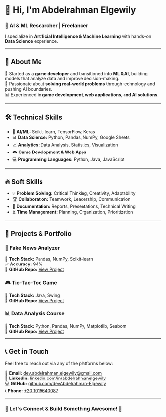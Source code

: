 # 👋 Hi, I'm Abdelrahman Elgewily  
### 🤖 AI & ML Researcher | Freelancer  

I specialize in **Artificial Intelligence & Machine Learning** with hands-on **Data Science** experience.  

---

## 🧐 **About Me**  
🚀 Started as a **game developer** and transitioned into **ML & AI**, building models that analyze data and improve decision-making.  
🎯 Passionate about **solving real-world problems** through technology and pushing AI boundaries.  
📊 Experienced in **game development, web applications, and AI solutions**.  

---

## 🛠 **Technical Skills**  
- 🤖 **AI/ML:** Scikit-learn, TensorFlow, Keras  
- 📊 **Data Science:** Python, Pandas, NumPy, Google Sheets  
- 📈 **Analytics:** Data Analysis, Statistics, Visualization  
- 🎮 **Game Development & Web Apps**  
- 💻 **Programming Languages:** Python, Java, JavaScript  

---

## 🔥 **Soft Skills**  
- 💡 **Problem Solving:** Critical Thinking, Creativity, Adaptability  
- 🏆 **Collaboration:** Teamwork, Leadership, Communication  
- 📑 **Documentation:** Reports, Presentations, Technical Writing  
- ⏳ **Time Management:** Planning, Organization, Prioritization  

---

## 📂 **Projects & Portfolio**  

### 📰 **Fake News Analyzer**  
📌 **Tech Stack:** Pandas, NumPy, Scikit-learn  
✅ **Accuracy:** 94%  
🔗 **GitHub Repo:** [View Project](https://github.com/devAbdelrahman-Elgewily/ML-Projects)  

### 🎮 **Tic-Tac-Toe Game**  
📌 **Tech Stack:** Java, Swing  
🔗 **GitHub Repo:** [View Project](https://github.com/devAbdelrahman-Elgewily/Tic-Tac-Toe-Game)  

### 📊 **Data Analysis Course**  
📌 **Tech Stack:** Python, Pandas, NumPy, Matplotlib, Seaborn  
🔗 **GitHub Repo:** [View Project](https://github.com/devAbdelrahman-Elgewily/DEPI-Assignments-)  

---

## 📞 **Get in Touch**  
Feel free to reach out via any of the platforms below:  

📧 **Email:** [dev.abdelrahman.elgewily@gmail.com](mailto:dev.abdelrahman.elgewily@gmail.com)  
🔗 **LinkedIn:** [linkedin.com/in/abdelrahmanelgewily](https://linkedin.com/in/abdelrahmanelgewily)  
💻 **GitHub:** [github.com/devAbdelrahman-Elgewily](https://github.com/devAbdelrahman-Elgewily)  
📞 **Phone:** [+20 1019640087](tel:+201019640087)  

---

### 🎯 **Let's Connect & Build Something Awesome!** 🚀  
